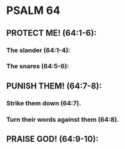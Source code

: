 ---
---
# PSALM 64 
## PROTECT ME! (64:1-6): 
###  The slander (64:1-4): 
###  The snares (64:5-6): 
## PUNISH THEM! (64:7-8): 
###  Strike them down (64:7). 
###  Turn their words against them (64:8). 
## PRAISE GOD! (64:9-10): 
